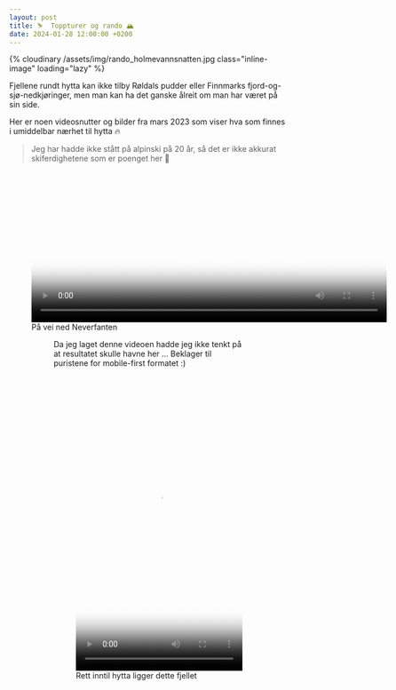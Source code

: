```yaml
---
layout: post
title: ⛷️  Toppturer og rando 🏔️
date: 2024-01-28 12:00:00 +0200
---
```


<!--<figure>-->

{% cloudinary /assets/img/rando_holmevannsnatten.jpg class="inline-image" loading="lazy" %}

<!--<figcaption>På vei ned fra Holmevassnatten (2023)</figcaption>-->
<!--</figure>-->

Fjellene rundt hytta kan ikke tilby Røldals pudder eller Finnmarks fjord-og-sjø-nedkjøringer,
men man kan ha det ganske ålreit om man har været på sin side.

Her er noen videosnutter og bilder fra mars 2023 som viser hva som finnes i umiddelbar nærhet til hytta 🔥

<link rel="stylesheet" href="https://vjs.zencdn.net/8.10.0/video-js.css" media="print" onload="this.media='all'">
<script async src="https://vjs.zencdn.net/8.10.0/video.min.js"></script>

> Jeg har hadde ikke stått på alpinski på 20 år, så det er ikke akkurat skiferdighetene som er poenget her 🙈

<figure>
<video
style="max-width: calc(100vw - 30px);"
id="neverfanten"
class="video-js"
controls
preload="false"
width="640"
height="273"
poster="/assets/img/rando_cover_ranten.jpg"
XXautoplay
data-setup='{}'

>

    <source src="https://www.dropbox.com/scl/fi/fc4xcp3dadu56nt1cs2xu/20230323_113312_502.mp4?rlkey=unbnrl4qblsbxbflrrue3r94g&dl=1" type="video/mp4" />
    <p class="vjs-no-js">
      To view this video please enable JavaScript, and consider upgrading to a web browser that <a href="https://videojs.com/html5-video-support/" target="_blank" >supports HTML5 video</a>
    </p>

</video>
<figcaption>På vei ned Neverfanten</figcaption>
<figure>

Da jeg laget denne videoen hadde jeg ikke tenkt på at resultatet skulle havne her ...
Beklager til puristene for mobile-first formatet :)

<figure>
<video
id="holmevannsnatten"
class="video-js"
controls
preload="false"
width="300"
height="532"
poster="/assets/img/rando_holmevannsnatten.jpg"
data-setup='{}'
>
    <source src="https://www.dropbox.com/scl/fi/uevvzxc7ugaympn0bzukv/20230319_180053_258.mp4?rlkey=5ecor5odl45cb4gaqx616mxih&dl=1" type="video/mp4" />
    <p class="vjs-no-js">
      To view this video please enable JavaScript, and consider upgrading to a web browser that <a href="https://videojs.com/html5-video-support/" target="_blank" >supports HTML5 video</a>
    </p>
</video>
<figcaption>Rett inntil hytta ligger dette fjellet</figcaption>
</figure>

<script>
window.HELP_IMPROVE_VIDEOJS = true;
</script>

<!--<img src="https://lh3.googleusercontent.com/pw/ABLVV85Yj-1xASk2FqB4u_GQnIt6Qiv-OebURwtM33HRjUOL9nsLBLm_PxowdoaVLGqNipZltTAM2Zr_pEI1QtvQtOSHQBy7_2vt7_4gKTWAS50EVkuU7ksDGxBBawfCXti9clNcwR7iQAFO1lGjh_A3HQaVdDbTgGguzYPrrBQQCT0ij9-DL3DfvS14nfRAGDEl03AEZ4LhWukLkYdmz9xr2i-T7tiyh1kcn0HtvEvoUZCHVa5zBbGlZbVYqHONBVqD_HhrFji_HqaRWZdKQIwdX0lOkzOkw10l-6wt-C-T11mJAegSVQ5-pyLnFNW6FTP3gx3S9kdkqHpi0o6HLa3SpTIwM7IRuTaYUYH1E-uVSwDD1lkbLByvVbEME045GiBSlrYpH6o9wr2QDr7qOs57no0L1o9t7GjugCe-MJwP18HLQw2VcB6s9tllHA8AUKdNdyuaUsYRDxNyboumN8VJwGQ1pKxpY7WG-z2vLpnzhi2_1ROyOoOJjKRZf10ZwrUox_YRSNPjv0SQD3wLa-fer610gjZCIQ9UKfN8SQRvdrnuO5-9bwf5mwJkmx6kTON-p1QOavaxtzmxpUtv7JLKWRALF8JszTl4QqJdoxXXBpiDSIfHLnvQUnle4NI8IyAt2K6JaaZ9uTP3J9qHlxrRsXF9QJeSHIWMSK6cHFgL0ICdvH5_xdrDcfPOiDtvY0QXjTMLUwB-yiAZ0yMXFzBNozFUO3c6SrhwjRG0p5OWepj12JUtT1VHxwMUzWI1-PLEbwBLL04gwslB6OFlIiCtgiu0g-PCV30BLF8O5GcKzUCkUn8ANEe78AhW53N7sYfethqXM_U1SZp5pwmEFJ3PmlC3QvezlivVyk57Q4XXWCzuG3RBWdPs8afPPwE5QSuxxkEfYpwAHT36Znq13e_qiSLVUg=w3024-h1286-s-no-gm?authuser=0" />-->
